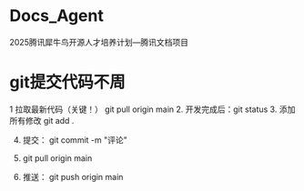 # Docs_Agent
2025腾讯犀牛鸟开源人才培养计划—腾讯文档项目

# git提交代码不周
1 拉取最新代码（关键！）
git pull origin main
2. 开发完成后：git status
3. 添加所有修改 git add .

4. 提交： git commit -m "评论"

5. git pull origin main
6.  推送： git push origin main
